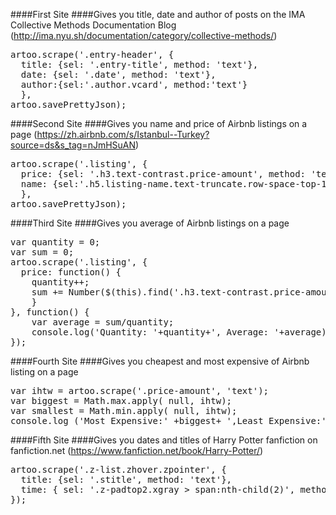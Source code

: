 ####First Site
####Gives you title, date and author of posts on the IMA Collective Methods Documentation Blog
(http://ima.nyu.sh/documentation/category/collective-methods/)

<pre>
artoo.scrape('.entry-header', {
  title: {sel: '.entry-title', method: 'text'},
  date: {sel: '.date', method: 'text'},
  author:{sel:'.author.vcard', method:'text'} 
  },
artoo.savePrettyJson);
</pre>


####Second Site
####Gives you name and price of Airbnb listings on a page
(https://zh.airbnb.com/s/Istanbul--Turkey?source=ds&s_tag=nJmHSuAN)

<pre>
artoo.scrape('.listing', {
  price: {sel: '.h3.text-contrast.price-amount', method: 'text'},
  name: {sel:'.h5.listing-name.text-truncate.row-space-top-1', attr: 'title'}
  },
artoo.savePrettyJson);
</pre>


####Third Site
####Gives you average of Airbnb listings on a page

<pre>
var quantity = 0;
var sum = 0;
artoo.scrape('.listing', {
  price: function() {
    quantity++;
    sum += Number($(this).find('.h3.text-contrast.price-amount').text());
    }
}, function() {
    var average = sum/quantity;
    console.log('Quantity: '+quantity+', Average: '+average); 
});
</pre>

####Fourth Site
####Gives you cheapest and most expensive of Airbnb listing on a page

<pre>
var ihtw = artoo.scrape('.price-amount', 'text');
var biggest = Math.max.apply( null, ihtw);
var smallest = Math.min.apply( null, ihtw);
console.log ('Most Expensive:' +biggest+ ',Least Expensive:'+smallest);
</pre>

####Fifth Site
####Gives you dates and titles of Harry Potter fanfiction on fanfiction.net
(https://www.fanfiction.net/book/Harry-Potter/)

<pre>
artoo.scrape('.z-list.zhover.zpointer', {
  title: {sel: '.stitle', method: 'text'},
  time: { sel: '.z-padtop2.xgray > span:nth-child(2)', method: 'text'} 
});
</pre>
